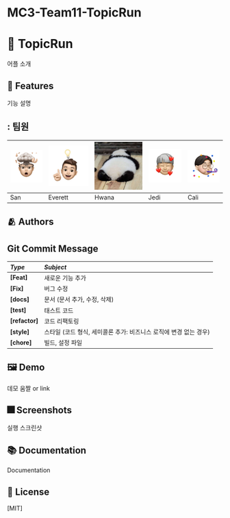 # MC3-Team11-TopicRun

# :iphone: TopicRun

어플 소개


## :pushpin: Features

기능 설명

## : 팀원

|![San](https://github.com/DeveloperAcademy-POSTECH/MC3-Team11-TopicRun/blob/main/TopicRun_ReadMe_Img/San.png)|![Everett](https://github.com/DeveloperAcademy-POSTECH/MC3-Team11-TopicRun/blob/main/TopicRun_ReadMe_Img/Everett.jpeg)|![Hwana](https://github.com/DeveloperAcademy-POSTECH/MC3-Team11-TopicRun/blob/main/TopicRun_ReadMe_Img/Hwana.jpeg)|![Jedi](https://github.com/DeveloperAcademy-POSTECH/MC3-Team11-TopicRun/blob/main/TopicRun_ReadMe_Img/Jedi.png)|![Cali](https://github.com/DeveloperAcademy-POSTECH/MC3-Team11-TopicRun/blob/main/TopicRun_ReadMe_Img/Cali.png)|
|-|-|-|-|-|
|San|Everett|Hwana|Jedi|Cali|


## :people_hugging: Authors


## Git Commit Message
|*Type*|*Subject*|
|:---|:---|
|**[Feat]**|새로운 기능 추가|
|**[Fix]**|버그 수정|
|**[docs]**|문서 (문서 추가, 수정, 삭제)|
|**[test]**|태스트 코드|
|**[refactor]**|코드 리팩토링| 
|**[style]**|스타일 (코드 형식, 세미콜론 추가: 비즈니스 로직에 변경 없는 경우)|
|**[chore]**|빌드, 설정 파일|


## :framed_picture: Demo

데모 움짤 or link


## :fireworks: Screenshots

실행 스크린샷


## :books: Documentation

Documentation


## :lock_with_ink_pen: License

[MIT]
